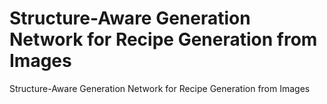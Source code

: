 # Structure-Aware Generation Network for Recipe Generation from Images
Structure-Aware Generation Network for Recipe Generation from Images
